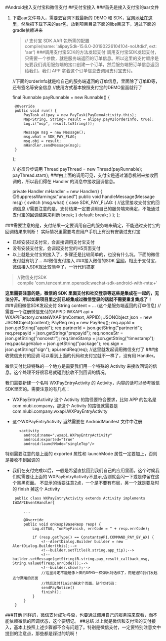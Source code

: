 #Android接入支付宝和微信支付
##支付宝接入
###首先是接入支付宝的aar文件
1. 下载aar文件导入，需要去官网下载最新的 DEMO 和 SDK，[官网地址在这里](https://docs.open.alipay.com/54/104509/ "官网地址在这里")，然后把下载下来的aar包，放到项目目录下面的libs目录下，通过下面的gradle依赖进来
     > // 支付宝 SDK AAR 包所需的配置  
compile(name: 'alipaySdk-15.6.0-20190226104104-noUtdid', ext: 'aar')
###调用支付宝SDK的方法发起支付
调用支付宝SDK发起支付，只需要一个参数，就是服务端返回的订单信息。所以这里的支付顺序是先要我们调用服务端的接口创建一个订单，然后服务端把订单信息返回给我们，我们 APP 拿着这个订单信息去调用支付宝支付。

	//下面的orderInfo就是咱自己的服务端返回的订单信息，里面除了订单ID等，还有签名等安全信息
	//使用方式基本按照支付宝的DEMO里面就行了
			
	final Runnable payRunnable = new Runnable() {
	
		@Override
		public void run() {
			PayTask alipay = new PayTask(PayDemoActivity.this);
			Map<String, String> result = alipay.payV2(orderInfo, true);
			Log.i("msp", result.toString());
			
			Message msg = new Message();
			msg.what = SDK_PAY_FLAG;
			msg.obj = result;
			mHandler.sendMessage(msg);
		}
	};
	
	// 必须异步调用
	Thread payThread = new Thread(payRunnable);
	payThread.start();
###由上面的调用可见，支付宝是通过消息机制来接收回调的，所以我们得在 Handler 的消息中接收回调信息。

	private Handler mHandler = new Handler() {
		@SuppressWarnings("unused")
		public void handleMessage(Message msg) {
			switch (msg.what) {
			case SDK_PAY_FLAG: {
				//这里接收支付宝的回调信息
				//需要注意的是，支付结果一定要调用自己的服务端来确定，不能通过支付宝的回调结果来判断
				break;
			}
			default:
				break;
			}
		};
	};

###需要注意的是，支付结果一定要调用自己的服务端来确定，不能通过支付宝的回调结果来判断！
实际情况里需要考虑用户手机上有没有安装过支付宝

 - 已经安装过支付宝，会直接调用支付宝支付
 - 没有安装支付宝，会调起支付宝的H5页面支付
 - 以上就是支付宝的接入了，步骤还是比较简单的，也没有什么坑。下面的微信支付就有坑了…
##微信支付接入
###接入微信的SDK
[官网](https://pay.weixin.qq.com/wiki/doc/api/app/app.php?chapter=8_5 "官网")，相比于支付宝，微信接入SDK就比较简单了，一行代码搞定
>//微信支付SDK  
compile 'com.tencent.mm.opensdk:wechat-sdk-android-with-mta:+'

**这里需要注意的是，微信的 SDK 里面支付和社交登录等这些是集成在一起的，无法分开。所以如果项目里之前已经集成过微信登录的话就不需要重复集成了！**
###调用微信SDK发起支付
	String content = ...    (这个是服务端返回的订单信息)
	//需要一个注册微信支付的APPID
	IWXAPI api = WXAPIFactory.createWXAPI(mContext, APPID);
	JSONObject json = new JSONObject(content); 
	PayReq req = new PayReq();
	req.appId			= json.getString("appid");
	req.partnerId		= json.getString("partnerid");
	req.prepayId		= json.getString("prepayid");
	req.nonceStr		= json.getString("noncestr");
	req.timeStamp		= json.getString("timestamp");
	req.packageValue	= json.getString("package");
	req.sign			= json.getString("sign");
	api.sendReq(req); //这里就发起调用微信支付了
###接收微信支付的回调
可以看到上面的代码和支付宝就不一样了，没有用 Handler。

微信支付比较特殊的一个地方是需要我们用一个特殊的 Activity 来接收回调的信息。这个处理不好很容易就碰到接收不到回调的情况。

我们需要新建一个名叫 WXPayEntryActivity 的 Activity，内容的话可以参考微信 SDK里面的。需要注意的有几点：

 - WXPayEntryActivity 这个 Activity 的路径要符合要求，比如 APP 的包名是com.niubi.company，那这个 Activity 的路径就需要是com.niubi.company.wxapi.WXPayEntryActivity
 - 这个WXPayEntryActivity 当然需要在 AndroidManifest 文件中注册
 
		  <activity
		    android:name=".wxapi.WXPayEntryActivity"
		    android:exported="true"
		    android:launchMode="singleTop"/>

特别需要注意的是上面的 exported 属性和 launchMode 属性一定要加上，否则是接收不到回调的

 - 我们在支付完成以后，一般是希望直接回到我们自己的应用里面。这个时候我们就需要让上面的 WXPayEntryActivity不显示,否则就会闪一下或是停留在这个黑黑页面。
不显示的话要注意2点，一个是不要有布局，另一个就是要及时的 finish 掉这个 Activity

		public class WXPayEntryActivity extends Activity implements IWXAPIEventHandler{
			
			...
		
			@Override
			public void onResp(BaseResp resp) {
				Log.d(TAG, "onPayFinish, errCode = " + resp.errCode);
		
				if (resp.getType() == ConstantsAPI.COMMAND_PAY_BY_WX) {
					<!--AlertDialog.Builder builder = new AlertDialog.Builder(this);-->
					<!--builder.setTitle(R.string.app_tip);-->
					<!--builder.setMessage(getString(R.string.pay_result_callback_msg, String.valueOf(resp.errCode)));-->
					<!--builder.show();-->
					//这里肯定不能是像上面的DEMO一样弹出对话框了，而是通知我们发起支付调用的页面
					//然后及时finish掉这个页面，贴个伪代码：
					sendPayNotice()
					finish();
				}
			}
		}
###其他
同样的，微信支付成功与否，也要通过调用自己的服务端来查看，而不能依赖微信的回调状态，这个要切记。
##总结
以上就是微信和支付宝的支付接入，基本上按照上述步骤都不会有问题了。特别是微信支付，一定要特别注意文中提到的注意点，那些都是踩过的坑啊！

